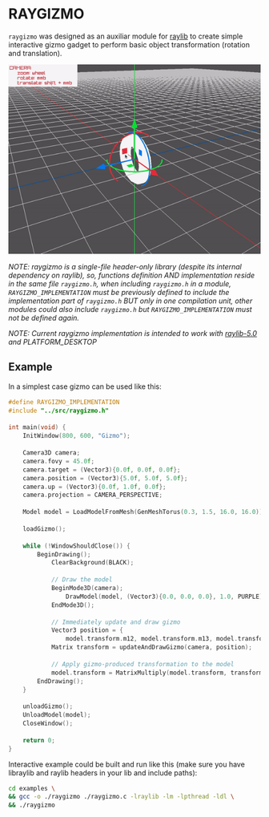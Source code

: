 # RAYGIZMO
`raygizmo` was designed as an auxiliar module for [raylib](https://github.com/raysan5/raylib) to create simple interactive gizmo gadget to perform basic object transformation (rotation and translation).

![thumbnail](./thumbnail.gif)


*NOTE: raygizmo is a single-file header-only library (despite its internal dependency on raylib), so, functions definition AND implementation reside in the same file `raygizmo.h`, when including `raygizmo.h` in a module, `RAYGIZMO_IMPLEMENTATION` must be previously defined to include the implementation part of `raygizmo.h` BUT only in one compilation unit, other modules could also include `raygizmo.h` but `RAYGIZMO_IMPLEMENTATION` must not be defined again.*

*NOTE: Current raygizmo implementation is intended to work with [raylib-5.0](https://github.com/raysan5/raylib/releases/tag/5.0) and PLATFORM_DESKTOP*


## Example
In a simplest case gizmo can be used like this:
```c
#define RAYGIZMO_IMPLEMENTATION
#include "../src/raygizmo.h"

int main(void) {
    InitWindow(800, 600, "Gizmo");

    Camera3D camera;
    camera.fovy = 45.0f;
    camera.target = (Vector3){0.0f, 0.0f, 0.0f};
    camera.position = (Vector3){5.0f, 5.0f, 5.0f};
    camera.up = (Vector3){0.0f, 1.0f, 0.0f};
    camera.projection = CAMERA_PERSPECTIVE;

    Model model = LoadModelFromMesh(GenMeshTorus(0.3, 1.5, 16.0, 16.0));

    loadGizmo();

    while (!WindowShouldClose()) {
        BeginDrawing();
            ClearBackground(BLACK);

            // Draw the model
            BeginMode3D(camera);
                DrawModel(model, (Vector3){0.0, 0.0, 0.0}, 1.0, PURPLE);
            EndMode3D();

            // Immediately update and draw gizmo
            Vector3 position = {
                model.transform.m12, model.transform.m13, model.transform.m14};
            Matrix transform = updateAndDrawGizmo(camera, position);

            // Apply gizmo-produced transformation to the model
            model.transform = MatrixMultiply(model.transform, transform);
        EndDrawing();
    }

    unloadGizmo();
    UnloadModel(model);
    CloseWindow();

    return 0;
}
```


Interactive example could be built and run like this (make sure you have libraylib and raylib headers in your lib and include paths):
```bash
cd examples \
&& gcc -o ./raygizmo ./raygizmo.c -lraylib -lm -lpthread -ldl \
&& ./raygizmo
```
